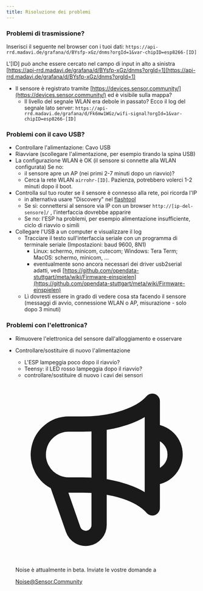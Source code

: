 ```yaml
---
title: Risoluzione dei problemi
---
```


### Problemi di trasmissione?
Inserisci il seguente nel browser con i tuoi dati:
`https://api-rrd.madavi.de/grafana/d/BYsfp-xGz/dnms?orgId=1&var-chipID=esp8266-[ID]`

L'[ID] può anche essere cercato nel campo di input in alto a sinistra [https://api-rrd.madavi.de/grafana/d/BYsfp-xGz/dnms?orgId=1](https://api-rrd.madavi.de/grafana/d/BYsfp-xGz/dnms?orgId=1)

* Il sensore è registrato tramite [https://devices.sensor.community/](https://devices.sensor.community/) ed è visibile sulla mappa?
  * Il livello del segnale WLAN era debole in passato?
    Ecco il log del segnale lato server: `https://api-rrd.madavi.de/grafana/d/Fk6mw1WGz/wifi-signal?orgId=1&var-chipID=esp8266-[ID]`



### Problemi con il cavo USB?
* Controllare l'alimentazione: Cavo USB
* Riavviare (scollegare l'alimentazione, per esempio tirando la spina USB)
* La configurazione WLAN è OK (il sensore si connette alla WLAN configurata) Se no:
  * il sensore apre un AP (nei primi 2-7 minuti dopo un riavvio)?
  * Cerca la rete WLAN `airrohr-[ID]`. Pazienza, potrebbero volerci 1-2 minuti dopo il boot.
* Controlla sul tuo router se il sensore è connesso alla rete, poi ricorda l'IP
  * in alternativa usare "Discovery" nel [flashtool](https://github.com/opendata-stuttgart/airrohr-firmware-flasher//)
  * Se sì: connettersi al sensore via IP con un browser `http://[ip-del-sensore]/` , l'interfaccia dovrebbe apparire
  * Se no: l'ESP ha problemi, per esempio alimentazione insufficiente, ciclo di riavvio o simili
* Collegare l'USB a un computer e visualizzare il log
  * Tracciare il testo sull'interfaccia seriale con un programma di terminale seriale (Impostazioni: baud 9600, 8N1)
    * Linux: schermo, minicom, cutecom; Windows: Tera Term; MacOS: schermo, minicom, ...
    * eventualmente sono ancora necessari dei driver usb2serial adatti, vedi [https://github.com/opendata-stuttgart/meta/wiki/Firmware-einspielen](https://github.com/opendata-stuttgart/meta/wiki/Firmware-einspielen)
  * Lì dovresti essere in grado di vedere cosa sta facendo il sensore (messaggi di avvio, connessione WLAN o AP, misurazione - solo dopo 3 minuti)

### Problemi con l'elettronica?
* Rimuovere l'elettronica del sensore dall'alloggiamento e osservare
* Controllare/sostituire di nuovo l'alimentazione
  * L'ESP lampeggia poco dopo il riavvio?
  * Teensy: il LED rosso lampeggia dopo il riavvio?
  * controllare/sostituire di nuovo i cavi dei sensori

  <div class="max-w-screen-xl mx-auto pt-5">
      <div class="p-2 rounded-lg bg-indigo-100 shadow-lg sm:p-3">
      <div class="flex items-center">
            <span class="p-2 rounded-lg bg-indigo-500">
              <svg class="h-8 w-8 text-white" fill="none" viewBox="0 0 24 24" stroke="currentColor">
                <path stroke-linecap="round" stroke-linejoin="round" stroke-width="2" d="M11 5.882V19.24a1.76 1.76 0 01-3.417.592l-2.147-6.15M18 13a3 3 0 100-6M5.436 13.683A4.001 4.001 0 017 6h1.832c4.1 0 7.625-1.234 9.168-3v14c-1.543-1.766-5.067-3-9.168-3H7a3.988 3.988 0 01-1.564-.317z" />
              </svg>
            </span>
        <div class="flex flex-wrap">
          <div class="flex-wrap flex">
            <p class="pt-1 text-indigo-700 font-medium">
                Noise è attualmente in beta. Inviate le vostre domande a</p>
          <a href="mailto:Noise@Sensor.Community" class="ml-1 font-medium underline text-white hover:text-amber-600">
                  Noise@Sensor.Community</a>
          </div>
           </div>
      </div>
    </div>
  </div>
